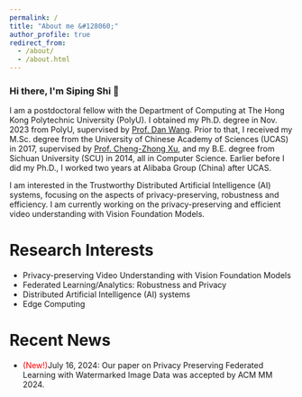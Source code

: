 ```yaml
---
permalink: /
title: "About me &#128060;"
author_profile: true
redirect_from: 
  - /about/
  - /about.html
---
```



<h3>Hi there, I'm Siping Shi &#127882;</h3>

I am a postdoctoral fellow with the Department of Computing at The Hong Kong Polytechnic University (PolyU). I obtained my Ph.D. degree in Nov. 2023 from PolyU, supervised by [Prof. Dan Wang](https://www4.comp.polyu.edu.hk/~csdwang/). Prior to that, I received my M.Sc. degree from the University of Chinese Academy of Sciences (UCAS) in 2017, supervised by [Prof. Cheng-Zhong Xu](https://www.fst.um.edu.mo/personal/czxu/), and my B.E. degree from Sichuan University (SCU) in 2014, all in Computer Science. Earlier before I did my Ph.D., I worked two years at Alibaba Group (China)  after UCAS.

I am interested in the Trustworthy Distributed Artificial Intelligence (AI) systems, focusing on the aspects of privacy-preserving, robustness and efficiency. I am currently working on the privacy-preserving and efficient video understanding with Vision Foundation Models.

Research Interests
======
* Privacy-preserving Video Understanding with Vision Foundation Models
* Federated Learning/Analytics: Robustness and Privacy
* Distributed Artificial Intelligence (AI) systems
* Edge Computing

Recent News
======
* <font color=red>(New!)</font>July 16, 2024: Our paper on Privacy Preserving Federated Learning with Watermarked Image Data was accepted by ACM MM 2024.

